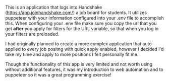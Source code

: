 This is an application that logs into Handshake (https://app.joinhandshake.com/) a job board for students. It utilizes puppeteer with your information configured into your .env file to accomplish this. When configuring your .env file make sure you copy the url that you get **after** you apply for filters for the URL variable, so that when you log in your filters are preloaded.

I had originally planned to create a more complex application that auto-applied to every job positng with quick apply enabled, however I decided I'd take my time and apply to more positions I felt personally fit me.

Though the functionality of this app is very limited and not worth using without additional features, it was my introduction to web automation and to puppeteer so it was a great programming exercise!